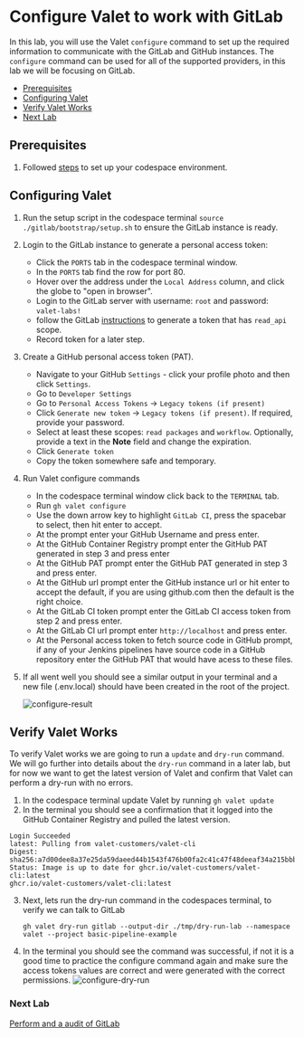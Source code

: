 # Configure Valet to work with GitLab
In this lab, you will use the Valet `configure` command to set up the required information to communicate with the GitLab and GitHub instances. The `configure` command can be used for all of the supported providers, in this lab we will be focusing on GitLab.

- [Prerequisites](#prerequisites)
- [Configuring Valet](#configuring-valet)
- [Verify Valet Works](#verify-valet-works)
- [Next Lab](#next-lab)

## Prerequisites

1. Followed [steps](../gitlab#readme) to set up your codespace environment.

## Configuring Valet
1. Run the setup script in the codespace terminal `source ./gitlab/bootstrap/setup.sh` to ensure the GitLab instance is ready.
2. Login to the GitLab instance to generate a personal access token:
    - Click the `PORTS` tab in the codespace terminal window.
    - In the `PORTS` tab find the row for port 80.
    - Hover over the address under the `Local Address` column, and click the globe to "open in browser".
    - Login to the GitLab server with username: `root` and password: `valet-labs!`
    - follow the GitLab [instructions](https://docs.gitlab.com/ee/user/profile/personal_access_tokens.html#create-a-personal-access-token) to generate a token that has `read_api` scope.
    - Record token for a later step.
3. Create a GitHub personal access token (PAT). 
    - Navigate to your GitHub `Settings` - click your profile photo and then click `Settings`.
    - Go to `Developer Settings`
    - Go to `Personal Access Tokens` -> `Legacy tokens (if present)`
    - Click `Generate new token` -> `Legacy tokens (if present)`. If required, provide your password.
    - Select at least these scopes: `read packages` and `workflow`. Optionally, provide a text in the **Note** field and change the expiration.
    - Click `Generate token`
    - Copy the token somewhere safe and temporary.
3. Run Valet configure commands
   - In the codespace terminal window click back to the `TERMINAL` tab.
   - Run `gh valet configure`
   - Use the down arrow key to highlight `GitLab CI`, press the spacebar to select, then hit enter to accept.
   - At the prompt enter your GitHub Username and press enter.
   - At the GitHub Container Registry prompt enter the GitHub PAT generated in step 3 and press enter
   - At the GitHub PAT prompt enter the GitHub PAT generated in step 3 and press enter.
   - At the GitHub url prompt enter the GitHub instance url or hit enter to accept the default, if you are using github.com then the default is the right choice.
   - At the GitLab CI token prompt enter the GitLab CI access token from step 2 and press enter.
   - At the GitLab CI url prompt enter `http://localhost` and press enter.
   - At the Personal access token to fetch source code in GitHub prompt, if any of your Jenkins pipelines have source code in a GitHub repository enter the GitHub PAT that would have acess to these files.
4. If all went well you should see a similar output in your terminal and a new file (.env.local) should have been created in the root of the project.

    ![configure-result](https://user-images.githubusercontent.com/18723510/183990474-d0b2559c-d2bf-40d9-ac43-19af53e45329.png)

## Verify Valet Works
To verify Valet works we are going to run a `update` and `dry-run` command.  We will go further into details about the `dry-run` command in a later lab, but for now we want to get the latest version of Valet and confirm that Valet can perform a dry-run with no errors.

1. In the codespace terminal update Valet by running `gh valet update`
2. In the terminal you should see a confirmation that it logged into the GitHub Container Registry and pulled the latest version.
  ```
  Login Succeeded
  latest: Pulling from valet-customers/valet-cli
  Digest: sha256:a7d00dee8a37e25da59daeed44b1543f476b00fa2c41c47f48deeaf34a215bbb
  Status: Image is up to date for ghcr.io/valet-customers/valet-cli:latest
  ghcr.io/valet-customers/valet-cli:latest
  ```
 3. Next, lets run the dry-run command in the codespaces terminal, to verify we can talk to GitLab
    ```
    gh valet dry-run gitlab --output-dir ./tmp/dry-run-lab --namespace valet --project basic-pipeline-example
    ```
 4. In the terminal you should see the command was successful, if not it is a good time to practice the configure command again and make sure the access tokens values are correct and were generated with the correct permissions.
  ![configure-dry-run](https://user-images.githubusercontent.com/18723510/183989794-d51fa29d-b4c0-4074-8402-a55ffcea3a6b.png)

### Next Lab
[Perform and a audit of GitLab](../gitlab/2-audit.md)

